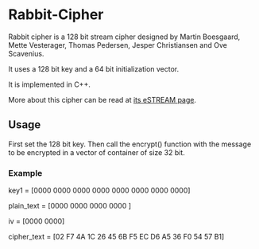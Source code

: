 # Rabbit-Cipher

Rabbit cipher is a 128 bit stream cipher designed by Martin Boesgaard, Mette Vesterager, Thomas Pedersen, Jesper Christiansen and Ove Scavenius.

It uses a 128 bit key and a 64 bit initialization vector.

It is implemented in C++.

More about this cipher can be read at [its eSTREAM page](http://www.ecrypt.eu.org/stream/e2-rabbit.html "Title").

## Usage

First set the 128 bit key.
Then call the encrypt() function with the message to be encrypted in a vector of container of size 32 bit.

### Example

key1 = [0000 0000 0000 0000 0000 0000 0000 0000]

plain_text = [0000 0000 0000 0000 ]

iv = [0000 0000]

cipher_text = [02 F7 4A 1C 26 45 6B F5 EC D6 A5 36 F0 54 57 B1]
